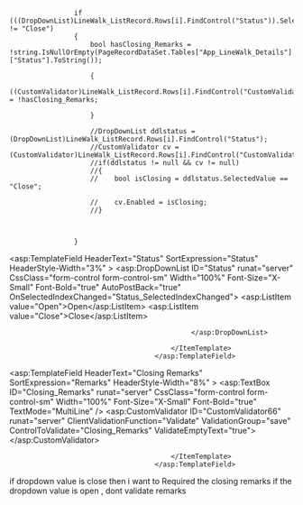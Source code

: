 
                    if (((DropDownList)LineWalk_ListRecord.Rows[i].FindControl("Status")).SelectedValue != "Close")
                    {
                        bool hasClosing_Remarks = !string.IsNullOrEmpty(PageRecordDataSet.Tables["App_LineWalk_Details"].Rows[i]["Status"].ToString());

                        {
                            ((CustomValidator)LineWalk_ListRecord.Rows[i].FindControl("CustomValidator66")).Enabled = !hasClosing_Remarks;

                        }

                        //DropDownList ddlstatus = (DropDownList)LineWalk_ListRecord.Rows[i].FindControl("Status");
                        //CustomValidator cv = (CustomValidator)LineWalk_ListRecord.Rows[i].FindControl("CustomValidator66");
                        //if(ddlstatus != null && cv != null)
                        //{
                        //    bool isClosing = ddlstatus.SelectedValue == "Close";

                        //    cv.Enabled = isClosing;
                        //}



                    }


  <asp:TemplateField HeaderText="Status" SortExpression="Status" HeaderStyle-Width="3%"  >
                                            <ItemTemplate>
                                                <asp:DropDownList ID="Status" runat="server" CssClass="form-control form-control-sm"  Width="100%" Font-Size="X-Small" Font-Bold="true" AutoPostBack="true"  OnSelectedIndexChanged="Status_SelectedIndexChanged">
                                                                <asp:ListItem value="Open">Open</asp:ListItem> 
                                                                <asp:ListItem value="Close">Close</asp:ListItem> 
                                                               
                                                 </asp:DropDownList>
                                                
                                            </ItemTemplate>
                                        </asp:TemplateField>

 <asp:TemplateField HeaderText="Closing Remarks" SortExpression="Remarks" HeaderStyle-Width="8%"  >
                                            <ItemTemplate>
                                                <asp:TextBox ID="Closing_Remarks" runat="server" CssClass="form-control form-control-sm"  Width="100%" Font-Size="X-Small" Font-Bold="true" TextMode="MultiLine"   />
                                                <asp:CustomValidator ID="CustomValidator66" runat="server" ClientValidationFunction="Validate" ValidationGroup="save"  ControlToValidate="Closing_Remarks" ValidateEmptyText="true"></asp:CustomValidator>
                                        
                                            </ItemTemplate>
                                        </asp:TemplateField>


if dropdown value is close then i want to Required the closing remarks if the dropdown value is open , dont validate remarks 
